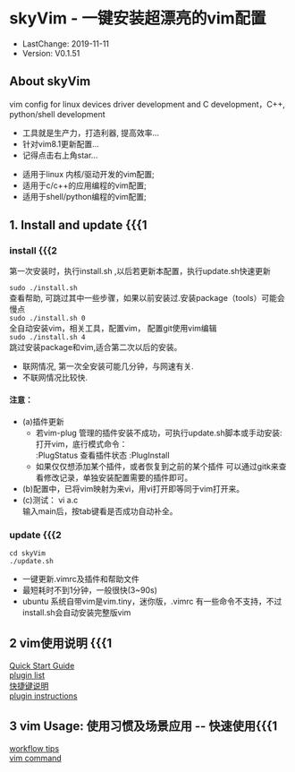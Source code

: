 # skyVim - 一键安装超漂亮的vim配置
- LastChange: 2019-11-11
-    Version: V0.1.51

## About skyVim
vim config for linux devices driver development and C development，C++, python/shell development<br/>

+ 工具就是生产力，打造利器, 提高效率…  
+ 针对vim8.1更新配置...
+ 记得点击右上角star…    

- 适用于linux 内核/驱动开发的vim配置;  
- 适用于c/c++的应用编程的vim配置;  
- 适用于shell/python编程的vim配置;  

## 1. Install and update {{{1

### install {{{2
第一次安装时，执行install.sh ,以后若更新本配置，执行update.sh快速更新   

`sudo ./install.sh`<br/>
查看帮助, 可跳过其中一些步骤，如果以前安装过.安装package（tools）可能会慢点<br/>
`sudo ./install.sh 0`<br/>
全自动安装vim，相关工具，配置vim， 配置git使用vim编辑<br/>
`sudo ./install.sh 4`<br/>
跳过安装package和vim,适合第二次以后的安装。<br/>

+ 联网情况, 第一次全安装可能几分钟，与网速有关.
+ 不联网情况比较快.

#### 注意：  
- (a)插件更新    
	- 若vim-plug 管理的插件安装不成功，可执行update.sh脚本或手动安装:
	打开vim，底行模式命令：  
		:PlugStatus		查看插件状态
		:PlugInstall
	- 如果仅仅想添加某个插件，或者恢复到之前的某个插件
	  可以通过gitk来查看修改记录，单独安装配置需要的插件即可。 
- (b)配置中，已将vim映射为来vi，用vi打开即等同于vim打开来。
- (c)测试：
        vi a.c  
        输入main后，按tab键看是否成功自动补全。 

### update {{{2
	cd skyVim
	./update.sh

- 一键更新.vimrc及插件和帮助文件
- 最短耗时不到1分钟，一般很快(3~90s)  
- ubuntu 系统自带vim是vim.tiny，迷你版，.vimrc 有一些命令不支持，不过install.sh会自动安装完整版vim    

## 2 vim使用说明 {{{1
[Quick Start Guide](https://github.com/sky8336/skyVim/blob/master/my_help/quick_start_guide.md)<br/>
[plugin list](https://github.com/sky8336/skyVim/blob/master/my_help/plugin_list.md)<br/>
[快捷键说明](https://github.com/sky8336/skyVim/blob/master/my_help/key_map.md)<br/>
[plugin instructions](https://github.com/sky8336/skyVim/blob/master/my_help/plugin_instructions.md)<br/>

## 3 vim Usage: 使用习惯及场景应用 -- 快速使用{{{1   
[workflow tips](https://github.com/sky8336/skyVim/blob/master/my_help/workflow_tips.md)<br/>
[vim command](https://github.com/sky8336/skyVim/blob/master/my_help/vim_command.md)
